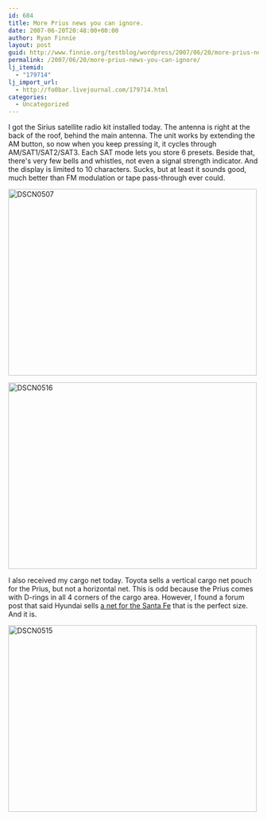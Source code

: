 ```yaml
---
id: 684
title: More Prius news you can ignore.
date: 2007-06-20T20:48:00+00:00
author: Ryan Finnie
layout: post
guid: http://www.finnie.org/testblog/wordpress/2007/06/20/more-prius-news-you-can-ignore/
permalink: /2007/06/20/more-prius-news-you-can-ignore/
lj_itemid:
  - "179714"
lj_import_url:
  - http://fo0bar.livejournal.com/179714.html
categories:
  - Uncategorized
---
```

I got the Sirius satellite radio kit installed today. The antenna is right at the back of the roof, behind the main antenna. The unit works by extending the AM button, so now when you keep pressing it, it cycles through AM/SAT1/SAT2/SAT3. Each SAT mode lets you store 6 presets. Beside that, there's very few bells and whistles, not even a signal strength indicator. And the display is limited to 10 characters. Sucks, but at least it sounds good, much better than FM modulation or tape pass-through ever could.

[<img src="http://farm2.static.flickr.com/1369/578561646_e50984f816.jpg" width="500" height="375" alt="DSCN0507" />](http://www.flickr.com/photos/fo0bar/578561646/ "Photo Sharing")

[<img src="http://farm2.static.flickr.com/1427/578490663_8db14bd829.jpg" width="500" height="375" alt="DSCN0516" />](http://www.flickr.com/photos/fo0bar/578490663/ "Photo Sharing")

I also received my cargo net today. Toyota sells a vertical cargo net pouch for the Prius, but not a horizontal net. This is odd because the Prius comes with D-rings in all 4 corners of the cargo area. However, I found a forum post that said Hyundai sells [a net for the Santa Fe](https://www.hyundaipartsonline.com/product_info.php/products_id/50) that is the perfect size. And it is.

[<img src="http://farm2.static.flickr.com/1380/578490117_87cc8b0d84.jpg" width="500" height="375" alt="DSCN0515" />](http://www.flickr.com/photos/fo0bar/578490117/ "Photo Sharing")